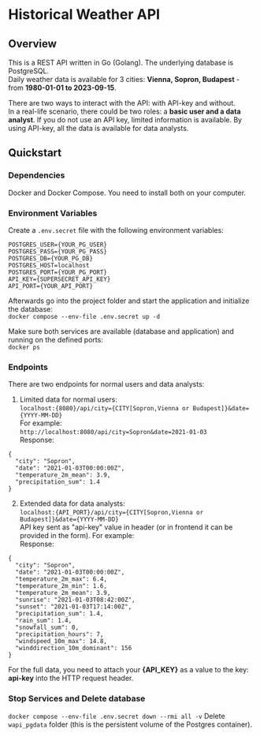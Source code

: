 # Historical Weather API

## Overview
This is a REST API written in Go (Golang). 
The underlying database is PostgreSQL.  
Daily weather data is available for 3 cities: <b>Vienna, Sopron, Budapest</b> - from <b>1980-01-01 to 2023-09-15</b>.

There are two ways to interact with the API: with API-key and without.  
In a real-life scenario, there could be two roles: a <b>basic user and a data analyst</b>.
If you do not use an API key, limited information is available. By using API-key, all the data is available for data analysts.

## Quickstart

### Dependencies
Docker and Docker Compose. You need to install both on your computer.  

### Environment Variables
Create a `.env.secret` file with the following environment variables:  
```
POSTGRES_USER={YOUR_PG_USER}
POSTGRES_PASS={YOUR_PG_PASS}
POSTGRES_DB={YOUR_PG_DB}
POSTGRES_HOST=localhost
POSTGRES_PORT={YOUR_PG_PORT}
API_KEY={SUPERSECRET_API_KEY}
API_PORT={YOUR_API_PORT}
``` 

Afterwards go into the project folder and start the application and initialize the database:  
`docker compose --env-file .env.secret up -d`  

Make sure both services are available (database and application) and running on the defined ports:  
`docker ps`  

### Endpoints
There are two endpoints for normal users and data analysts:  

1. Limited data for normal users:   
`localhost:{8080}/api/city={CITY[Sopron,Vienna or Budapest]}&date={YYYY-MM-DD}`  
For example:  
`http://localhost:8080/api/city=Sopron&date=2021-01-03`   
Response:  
```
{  
  "city": "Sopron",  
  "date": "2021-01-03T00:00:00Z",  
  "temperature_2m_mean": 3.9,  
  "precipitation_sum": 1.4  
}
```


2. Extended data for data analysts:  
`localhost:{API_PORT}/api/city={CITY[Sopron,Vienna or Budapest]}&date={YYYY-MM-DD}`  
API key sent as "api-key" value in header (or in frontend it can be provided in the form).
For example:  
Response:  
```
{  
  "city": "Sopron",  
  "date": "2021-01-03T00:00:00Z",  
  "temperature_2m_max": 6.4,  
  "temperature_2m_min": 1.6,  
  "temperature_2m_mean": 3.9,  
  "sunrise": "2021-01-03T08:42:00Z",  
  "sunset": "2021-01-03T17:14:00Z",  
  "precipitation_sum": 1.4,  
  "rain_sum": 1.4,  
  "snowfall_sum": 0,  
  "precipitation_hours": 7,  
  "windspeed_10m_max": 14.8,  
  "winddirection_10m_dominant": 156  
}
```


For the full data, you need to attach your <b>{API_KEY}</b> as a value to the key: <b>api-key</b> into the HTTP request header.

### Stop Services and Delete database
`docker compose --env-file .env.secret down --rmi all -v`
Delete `wapi_pgdata` folder (this is the persistent volume of the Postgres container).
